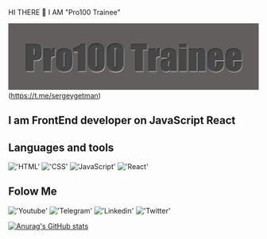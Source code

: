  HI THERE 👋 I AM "Pro100 Trainee"

 !['Header'](https://github.com/SergeyGetman/sergeygetman/blob/main/assets/Screenshot_13.png)
 (https://t.me/sergeygetman)

## I am FrontEnd developer on JavaScript React  

## Languages and tools
!['HTML'](https://img.shields.io/badge/-HTML-090909?style=for-the-badge&logo=HTML)
!['CSS'](https://img.shields.io/badge/-CSS-090909?style=for-the-badge&logo=CSS)
!['JavaScript'](https://img.shields.io/badge/-JavaScript-090909?style=for-the-badge&logo=JavaScript)
!['React'](https://img.shields.io/badge/-React-090909?style=for-the-badge&logo=React)


## Folow Me
!['Youtube'](https://img.shields.io/badge/-Youtube-090909?style=for-the-badge&logo=Youtube)
!['Telegram'](https://img.shields.io/badge/-Telegram-090909?style=for-the-badge&logo=Telegram)
!['Linkedin'](https://img.shields.io/badge/-linkedin-090909?style=for-the-badge&logo=linkedin)
!['Twitter'](https://img.shields.io/badge/-Twitter-090909?style=for-the-badge&logo=Twitter)


[![Anurag's GitHub stats](https://github-readme-stats.vercel.app/api?username=sergeygetman)](https://github.com/anuraghazra/github-readme-stats)

